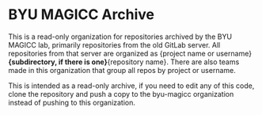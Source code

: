 # BYU MAGICC Archive

This is a read-only organization for repositories archived by the BYU MAGICC lab, primarily repositories from the old GitLab server. All repositories from that server are organized as {project name or username}__{subdirectory, if there is one}__{repository name}. There are also teams made in this organization that group all repos by project or username.

This is intended as a read-only archive, if you need to edit any of this code, clone the repository and push a copy to the byu-magicc organization instead of pushing to this organization.
